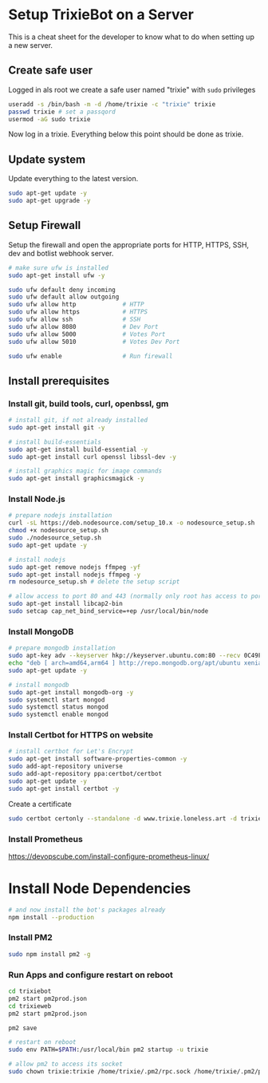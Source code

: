 # Setup TrixieBot on a Server

This is a cheat sheet for the developer to know what to do when setting up a new server.

## Create safe user

Logged in als root we create a safe user named "trixie" with `sudo` privileges

```sh
useradd -s /bin/bash -m -d /home/trixie -c "trixie" trixie
passwd trixie # set a passqord 
usermod -aG sudo trixie
```

Now log in a trixie. Everything below this point should be done as trixie.

## Update system

Update everything to the latest version.

```sh
sudo apt-get update -y
sudo apt-get upgrade -y
```

## Setup Firewall

Setup the firewall and open the appropriate ports for HTTP, HTTPS, SSH, dev and botlist webhook server.

```sh
# make sure ufw is installed
sudo apt-get install ufw -y

sudo ufw default deny incoming
sudo ufw default allow outgoing
sudo ufw allow http             # HTTP
sudo ufw allow https            # HTTPS
sudo ufw allow ssh              # SSH
sudo ufw allow 8080             # Dev Port
sudo ufw allow 5000             # Votes Port
sudo ufw allow 5010             # Votes Dev Port

sudo ufw enable                 # Run firewall
```

## Install prerequisites

### Install git, build tools, curl, openbssl, gm

```sh
# install git, if not already installed
sudo apt-get install git -y

# install build-essentials
sudo apt-get install build-essential -y
sudo apt-get install curl openssl libssl-dev -y

# install graphics magic for image commands
sudo apt-get install graphicsmagick -y
```

### Install Node.js

```sh
# prepare nodejs installation
curl -sL https://deb.nodesource.com/setup_10.x -o nodesource_setup.sh
chmod +x nodesource_setup.sh
sudo ./nodesource_setup.sh
sudo apt-get update -y

# install nodejs
sudo apt-get remove nodejs ffmpeg -yf
sudo apt-get install nodejs ffmpeg -y
rm nodesource_setup.sh # delete the setup script

# allow access to port 80 and 443 (normally only root has access to ports below 1000)
sudo apt-get install libcap2-bin
sudo setcap cap_net_bind_service=+ep /usr/local/bin/node
```

### Install MongoDB

```sh
# prepare mongodb installation
sudo apt-key adv --keyserver hkp://keyserver.ubuntu.com:80 --recv 0C49F3730359A14518585931BC711F9BA15703C6
echo "deb [ arch=amd64,arm64 ] http://repo.mongodb.org/apt/ubuntu xenial/mongodb-org/3.4 multiverse" | sudo tee /etc/apt/sources.list.d/mongodb-org-3.4.list
sudo apt-get update -y

# install mongodb
sudo apt-get install mongodb-org -y
sudo systemctl start mongod
sudo systemctl status mongod
sudo systemctl enable mongod
```

### Install Certbot for HTTPS on website

```sh
# install certbot for Let's Encrypt
sudo apt-get install software-properties-common -y
sudo add-apt-repository universe
sudo add-apt-repository ppa:certbot/certbot
sudo apt-get update -y
sudo apt-get install certbot -y
```

Create a certificate

```sh
sudo certbot certonly --standalone -d www.trixie.loneless.art -d trixie.loneless.art --cert-name trixie.loneless.art
```

### Install Prometheus

https://devopscube.com/install-configure-prometheus-linux/

# Install Node Dependencies

```sh
# and now install the bot's packages already
npm install --production
```

### Install PM2

```sh
sudo npm install pm2 -g
```

### Run Apps and configure restart on reboot

```sh
cd trixiebot
pm2 start pm2prod.json
cd trixieweb
pm2 start pm2prod.json

pm2 save

# restart on reboot
sudo env PATH=$PATH:/usr/local/bin pm2 startup -u trixie

# allow pm2 to access its socket
sudo chown trixie:trixie /home/trixie/.pm2/rpc.sock /home/trixie/.pm2/pub.sock
```
